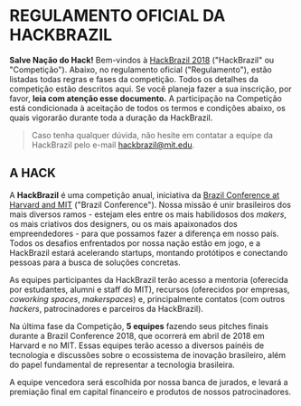 <!-- links -->
[hack-site]: http://www.hackbrazil.com
[conference]: http://www.brazilconference.org
[plataforma]: http://www.hackbrazil.com/plataforma

# REGULAMENTO OFICIAL DA HACKBRAZIL

**Salve Nação do Hack!** Bem-vindos à [HackBrazil 2018][hack-site] ("HackBrazil" ou "Competição").
Abaixo, no regulamento oficial ("Regulamento"), estão listadas todas regras e fases da competição.
Todos os detalhes da competição estão descritos aqui. Se você planeja fazer a sua inscrição, por favor, **leia com atenção esse documento.**
A participação na Competição está condicionada à aceitação de todos os termos e condições abaixo, os quais vigorarão durante toda a duração da HackBrazil.
> Caso tenha qualquer dúvida, não hesite em contatar a equipe da HackBrazil pelo e-mail
[hackbrazil@mit.edu](mailto:hackbrazil@mit.edu).

## A HACK

A **HackBrazil** é uma competição anual, iniciativa da [Brazil Conference at Harvard and MIT][conference] ("Brazil Conference"). Nossa missão é unir brasileiros dos mais diversos ramos - estejam eles entre os mais habilidosos dos _makers_, os mais criativos dos designers, ou os mais apaixonados dos empreendedores - para que possamos fazer a diferença em nosso país. Todos os desafios enfrentados por nossa nação estão em jogo, e a HackBrazil estará acelerando startups, montando protótipos e conectando pessoas para a busca de soluções concretas.

As equipes participantes da HackBrazil terão acesso a mentoria (oferecida por estudantes, alumni e staff do MIT), recursos (oferecidos por empresas, _coworking spaces_, _makerspaces_) e, principalmente contatos (com outros _hackers_, patrocinadores e parceiros da HackBrazil).

Na última fase da Competição, **5 equipes** fazendo seus pitches finais durante a Brazil Conference 2018, que ocorrerá em abril de 2018 em Harvard e no MIT. Essas equipes terão acesso a diversos painéis de tecnologia e discussões sobre o ecossistema de inovação brasileiro, além do papel fundamental de representar a tecnologia brasileira.

A equipe vencedora será escolhida por nossa banca de jurados, e levará a premiação final em capital financeiro e produtos de nossos patrocinadores.
